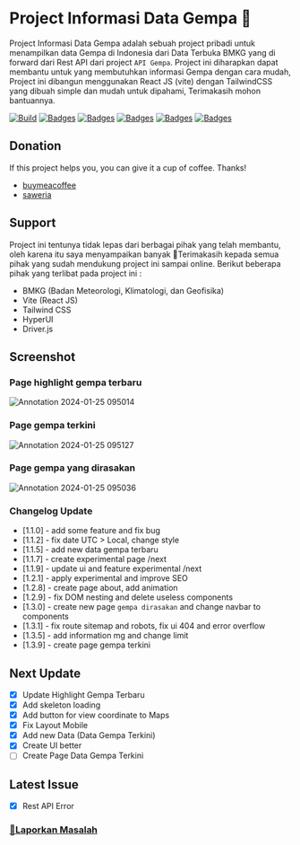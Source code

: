 # Project Informasi Data Gempa 🏡

Project Informasi Data Gempa adalah sebuah project pribadi untuk menampilkan data Gempa di Indonesia dari Data Terbuka BMKG yang di forward dari Rest API dari project ```API Gempa```. Project ini diharapkan dapat membantu untuk yang membutuhkan informasi Gempa dengan cara mudah, Project ini dibangun menggunakan React JS (vite) dengan TailwindCSS yang dibuah simple dan mudah untuk dipahami, Terimakasih mohon bantuannya.

[![Build](https://img.shields.io/github/followers/fajriyan)](https://github.com/login?return_to=https%3A%2F%2Fgithub.com%2Ffajriyan)
[![Badges](https://img.shields.io/github/stars/fajriyan/info-gempa)]()
[![Badges](https://img.shields.io/github/languages/code-size/fajriyan/info-gempa)]()
[![Badges](https://img.shields.io/bower/l/react)]()
[![Badges](https://img.shields.io/github/directory-file-count/fajriyan/info-gempa)]()
[![Badges](https://img.shields.io/github/package-json/v/fajriyan/info-gempa?label=package%20json)]()

## Donation 
If this project helps you, you can give it a cup of coffee. Thanks!
* [buymeacoffee](https://www.buymeacoffee.com/fajriyan)
* [saweria](https://saweria.co/fajriyan)



<!--!
## How to run it

Untuk menjalankan project ini kalian bisa melakukan dengan 2 cara, sebagai berikut : 

### `Access Here (Online)`

Kalian bisa melakukan pengaksesan website secara online [disini](https://fajriyan.pages.dev/).


### `Download Project (Run Offline)`

Cara kedua bisa digunakan apabila ingin melakukan run dengan `offline` dengan langsung melakukan download project [disini](https://github.com/fajriyan/portfolio.git).
-->

## Support
Project ini tentunya tidak lepas dari berbagai pihak yang telah membantu, oleh karena itu saya menyampaikan banyak 🙏Terimakasih kepada semua pihak yang sudah mendukung project ini sampai online. Berikut beberapa pihak yang terlibat pada project ini :

* BMKG (Badan Meteorologi, Klimatologi, dan Geofisika)
* Vite (React JS)
* Tailwind CSS
* HyperUI
* Driver.js


## Screenshot

### Page highlight gempa terbaru
![Annotation 2024-01-25 095014](https://github.com/fajriyan/info-gempa/assets/56616688/26bff78f-adcd-4c49-b319-0a7ae6b61e19)

### Page gempa terkini
![Annotation 2024-01-25 095127](https://github.com/fajriyan/info-gempa/assets/56616688/560b1c99-d6fe-4374-926b-19b74e837944)

### Page gempa yang dirasakan
![Annotation 2024-01-25 095036](https://github.com/fajriyan/info-gempa/assets/56616688/6850a247-3e01-4582-8085-8b10ee553c0b)


### Changelog Update
- [1.1.0] - add some feature and fix bug
- [1.1.2] - fix date UTC > Local, change style
- [1.1.5] - add new data gempa terbaru
- [1.1.7] - create experimental page /next
- [1.1.9] - update ui and feature experimental /next
- [1.2.1] - apply experimental and improve SEO
- [1.2.8] - create page about, add animation
- [1.2.9] - fix DOM nesting and delete useless components
- [1.3.0] - create new page `gempa dirasakan` and change navbar to components
- [1.3.1] - fix route sitemap and robots, fix ui 404 and error overflow
- [1.3.5] - add information mg and change limit
- [1.3.9] - create page gempa terkini



## Next Update
- [x] Update Highlight Gempa Terbaru
- [x] Add skeleton loading
- [x] Add button for view coordinate to Maps
- [x] Fix Layout Mobile
- [x] Add new Data (Data Gempa Terkini)
- [x] Create UI better
- [ ] Create Page Data Gempa Terkini

## Latest Issue
- [x] Rest API Error


### <a href="https://github.com/fajriyan/info-gempa/issues/new">📢Laporkan Masalah</a>
